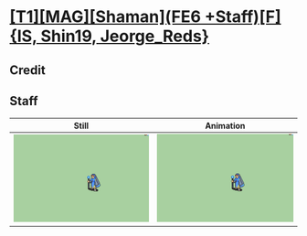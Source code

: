# [\[T1\]\[MAG\]\[Shaman\]\(FE6 +Staff\)\[F\]{IS, Shin19, Jeorge_Reds}](../)

## Credit


	
## Staff

| Still | Animation |
| :---: | :-------: |
| ![Staff still](./Staff_000.png) | ![Staff animation](./Staff.gif) |

